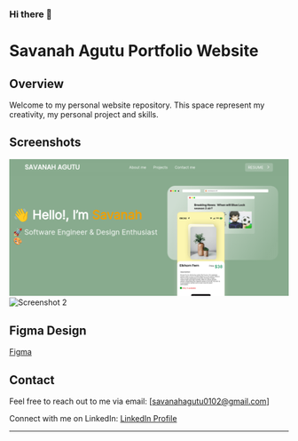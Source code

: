 ### Hi there 👋

# Savanah Agutu Portfolio Website 

## Overview

Welcome to my personal website repository. This space represent my creativity, my personal project and skills.

## Screenshots

![Screenshot 1](images/portfolio-screenshot.png)
![Screenshot 2]()


## Figma Design

[Figma](https://www.figma.com/file/vjRdKHg6aACf55iqsfhXU3/My-Portfolio?type=design&node-id=3%3A2&mode=design&t=qOUPT2rRGmoQUQV2-1)

## Contact

Feel free to reach out to me via email: [savanahagutu0102@gmail.com]

Connect with me on LinkedIn: [LinkedIn Profile](https://www.linkedin.com/in/savanah-agutu/)

---


